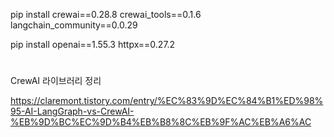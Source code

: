 pip install crewai==0.28.8 crewai_tools==0.1.6 langchain_community==0.0.29

pip install openai==1.55.3 httpx==0.27.2
# 
CrewAI 라이브러리 정리

https://claremont.tistory.com/entry/%EC%83%9D%EC%84%B1%ED%98%95-AI-LangGraph-vs-CrewAI-%EB%9D%BC%EC%9D%B4%EB%B8%8C%EB%9F%AC%EB%A6%AC
